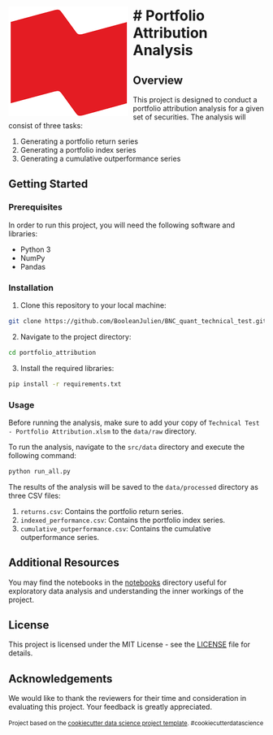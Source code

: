 <img src="img/nb_logo.png" alt="Logo" style="float:left; margin-right:10px;" /> # Portfolio Attribution Analysis
==============================

## Overview

This project is designed to conduct a portfolio attribution analysis for a given set of securities. The analysis will consist of three tasks:

1. Generating a portfolio return series
2. Generating a portfolio index series
3. Generating a cumulative outperformance series

## Getting Started

### Prerequisites

In order to run this project, you will need the following software and libraries:

- Python 3
- NumPy
- Pandas

### Installation

1. Clone this repository to your local machine:

```bash
git clone https://github.com/BooleanJulien/BNC_quant_technical_test.git
```
2. Navigate to the project directory:

```bash
cd portfolio_attribution
```
3. Install the required libraries:

```bash
pip install -r requirements.txt
```

### Usage

Before running the analysis, make sure to add your copy of `Technical Test - Portfolio Attribution.xlsm` to the `data/raw` directory.

To run the analysis, navigate to the `src/data` directory and execute the following command:

```bash
python run_all.py
```

The results of the analysis will be saved to the `data/processed` directory as three CSV files:

1. `returns.csv`: Contains the portfolio return series.
2. `indexed_performance.csv`: Contains the portfolio index series.
3. `cumulative_outperformance.csv`: Contains the cumulative outperformance series.

## Additional Resources

You may find the notebooks in the [notebooks](notebooks) directory useful for exploratory data analysis and understanding the inner workings of the project.

## License

This project is licensed under the MIT License - see the [LICENSE](LICENSE) file for details.

## Acknowledgements

We would like to thank the reviewers for their time and consideration in evaluating this project. Your feedback is greatly appreciated.


<p><small>Project based on the <a target="_blank" href="https://drivendata.github.io/cookiecutter-data-science/">cookiecutter data science project template</a>. #cookiecutterdatascience</small></p>
